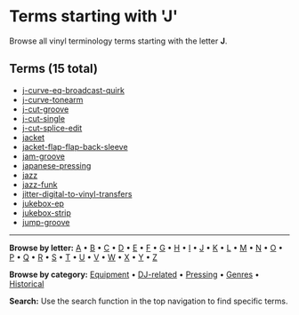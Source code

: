 # Terms starting with 'J'

Browse all vinyl terminology terms starting with the letter **J**.

## Terms (15 total)

- [j-curve-eq-broadcast-quirk](../terms/j/j-curve-eq-broadcast-quirk.md)
- [j-curve-tonearm](../terms/j/j-curve-tonearm.md)
- [j-cut-groove](../terms/j/j-cut-groove.md)
- [j-cut-single](../terms/j/j-cut-single.md)
- [j-cut-splice-edit](../terms/j/j-cut-splice-edit.md)
- [jacket](../terms/j/jacket.md)
- [jacket-flap-flap-back-sleeve](../terms/j/jacket-flap-flap-back-sleeve.md)
- [jam-groove](../terms/j/jam-groove.md)
- [japanese-pressing](../terms/j/japanese-pressing.md)
- [jazz](../terms/j/jazz.md)
- [jazz-funk](../terms/j/jazz-funk.md)
- [jitter-digital-to-vinyl-transfers](../terms/j/jitter-digital-to-vinyl-transfers.md)
- [jukebox-ep](../terms/j/jukebox-ep.md)
- [jukebox-strip](../terms/j/jukebox-strip.md)
- [jump-groove](../terms/j/jump-groove.md)


---

**Browse by letter:** [A](a.md) • [B](b.md) • [C](c.md) • [D](d.md) • [E](e.md) • [F](f.md) • [G](g.md) • [H](h.md) • [I](i.md) • [J](j.md) • [K](k.md) • [L](l.md) • [M](m.md) • [N](n.md) • [O](o.md) • [P](p.md) • [Q](q.md) • [R](r.md) • [S](s.md) • [T](t.md) • [U](u.md) • [V](v.md) • [W](w.md) • [X](x.md) • [Y](y.md) • [Z](z.md)

**Browse by category:** [Equipment](../tags/equipment.md) • [DJ-related](../tags/dj-related.md) • [Pressing](../tags/pressing.md) • [Genres](../tags/genres.md) • [Historical](../tags/historical.md)

**Search:** Use the search function in the top navigation to find specific terms.
